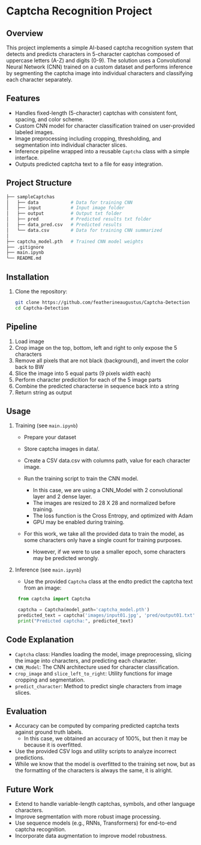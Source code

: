 # Captcha Recognition Project

## Overview
This project implements a simple AI-based captcha recognition system that detects and predicts characters in 5-character captchas composed of uppercase letters (A-Z) and digits (0-9). The solution uses a Convolutional Neural Network (CNN) trained on a custom dataset and performs inference by segmenting the captcha image into individual characters and classifying each character separately.

## Features
- Handles fixed-length (5-character) captchas with consistent font, spacing, and color scheme.
- Custom CNN model for character classification trained on user-provided labeled images.
- Image preprocessing including cropping, thresholding, and segmentation into individual character slices.
- Inference pipeline wrapped into a reusable `Captcha` class with a simple interface.
- Outputs predicted captcha text to a file for easy integration.

## Project Structure
```bash
├── sampleCaptchas
│   ├── data            # Data for training CNN
│   ├── input           # Input image folder
│   ├── output          # Output txt folder
│   ├── pred            # Predicted results txt folder
│   ├── data_pred.csv   # Predicted results
│   └── data.csv        # Data for training CNN summarized
│
├── captcha_model.pth   # Trained CNN model weights
├── .gitignore
├── main.ipynb
└── README.md
```

## Installation
1. Clone the repository:
   ```bash
   git clone https://github.com/featherineaugustus/Captcha-Detection
   cd Captcha-Detection
   ```

## Pipeline
1. Load image
2. Crop image on the top, bottom, left and right to only expose the 5 characters
3. Remove all pixels that are not black (background), and invert the color back to BW
4. Slice the image into 5 equal parts (9 pixels width each)
5. Perform character predicition for each of the 5 image parts
6. Combine the predicted characterse in sequence back into a string
7. Return string as output

## Usage
1. Training (see `main.ipynb`)
    - Prepare your dataset
    - Store captcha images in data/.
    - Create a CSV data.csv with columns path, value for each character image.
    - Run the training script to train the CNN model.
        - In this case, we are using a CNN_Model with 2 convolutional layer and 2 dense layer.
        - The images are resized to 28 X 28 and normalized before training.
        - The loss function is the Cross Entropy, and optimized with Adam
        - GPU may be enabled during training.

    - For this work, we take all the provided data to train the model, as some characters only have a single count for training purposes.
        - However, if we were to use a smaller epoch, some characters may be predicted wrongly.

2. Inference (see `main.ipynb`)
    - Use the provided `Captcha` class at the endto predict the captcha text from an image:

   ```python
    from captcha import Captcha

    captcha = Captcha(model_path='captcha_model.pth')
    predicted_text = captcha('images/input01.jpg', 'pred/output01.txt')
    print("Predicted captcha:", predicted_text)
    ```

## Code Explanation
- `Captcha` class: Handles loading the model, image preprocessing, slicing the image into characters, and predicting each character.
- `CNN_Model`: The CNN architecture used for character classification.
- `crop_image` and `slice_left_to_right`: Utility functions for image cropping and segmentation.
- `predict_character`: Method to predict single characters from image slices.

## Evaluation
- Accuracy can be computed by comparing predicted captcha texts against ground truth labels.
    - In this case, we obtained an accuracy of 100%, but then it may be because it is overfitted.
- Use the provided CSV logs and utility scripts to analyze incorrect predictions.
- While we know that the model is overfitted to the training set now, but as the formatting of the characters is always the same, it is alright.

## Future Work
- Extend to handle variable-length captchas, symbols, and other language characters.
- Improve segmentation with more robust image processing.
- Use sequence models (e.g., RNNs, Transformers) for end-to-end captcha recognition.
- Incorporate data augmentation to improve model robustness.